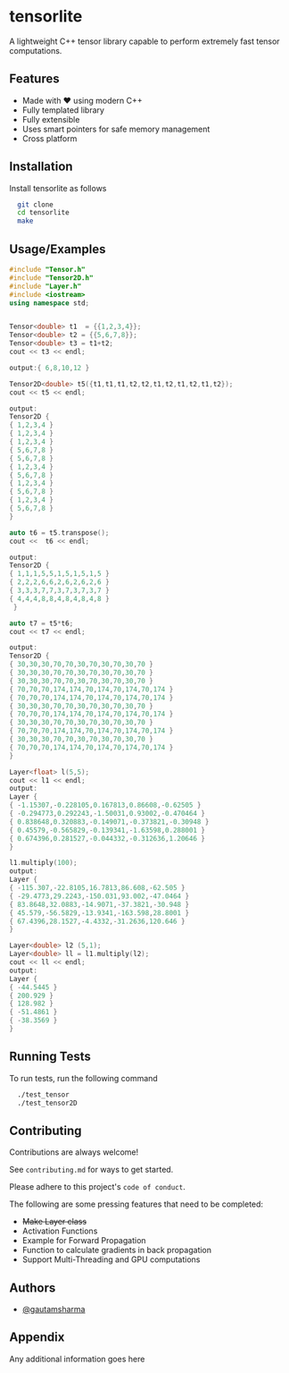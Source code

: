 
# tensorlite

A lightweight C++ tensor library capable to perform extremely fast tensor computations.



## Features

- Made with ❤️ using modern C++
- Fully templated library
- Fully extensible
- Uses smart pointers for safe memory management
- Cross platform



## Installation

Install tensorlite as follows

```bash
  git clone 
  cd tensorlite
  make
```

[comment]: <> (## Demo)

[comment]: <> (Insert gif or link to demo)

## Usage/Examples

```cpp
#include "Tensor.h"
#include "Tensor2D.h"
#include "Layer.h"
#include <iostream>
using namespace std;


Tensor<double> t1  = {{1,2,3,4}};
Tensor<double> t2 = {{5,6,7,8}};
Tensor<double> t3 = t1+t2;
cout << t3 << endl;

output:{ 6,8,10,12 }
```

```cpp
Tensor2D<double> t5({t1,t1,t1,t2,t2,t1,t2,t1,t2,t1,t2});
cout << t5 << endl;

output:
Tensor2D {
{ 1,2,3,4 }
{ 1,2,3,4 }
{ 1,2,3,4 }
{ 5,6,7,8 }
{ 5,6,7,8 }
{ 1,2,3,4 }
{ 5,6,7,8 }
{ 1,2,3,4 }
{ 5,6,7,8 }
{ 1,2,3,4 }
{ 5,6,7,8 }
}
```

```cpp
auto t6 = t5.transpose();
cout <<  t6 << endl;

output:
Tensor2D {
{ 1,1,1,5,5,1,5,1,5,1,5 }
{ 2,2,2,6,6,2,6,2,6,2,6 }
{ 3,3,3,7,7,3,7,3,7,3,7 }
{ 4,4,4,8,8,4,8,4,8,4,8 }
 }
```

```cpp
auto t7 = t5*t6;
cout << t7 << endl;

output:
Tensor2D {
{ 30,30,30,70,70,30,70,30,70,30,70 }
{ 30,30,30,70,70,30,70,30,70,30,70 }
{ 30,30,30,70,70,30,70,30,70,30,70 }
{ 70,70,70,174,174,70,174,70,174,70,174 }
{ 70,70,70,174,174,70,174,70,174,70,174 }
{ 30,30,30,70,70,30,70,30,70,30,70 }
{ 70,70,70,174,174,70,174,70,174,70,174 }
{ 30,30,30,70,70,30,70,30,70,30,70 }
{ 70,70,70,174,174,70,174,70,174,70,174 }
{ 30,30,30,70,70,30,70,30,70,30,70 }
{ 70,70,70,174,174,70,174,70,174,70,174 }
}
```

```cpp
Layer<float> l(5,5);
cout << l1 << endl;
output:
Layer {
{ -1.15307,-0.228105,0.167813,0.86608,-0.62505 }
{ -0.294773,0.292243,-1.50031,0.93002,-0.470464 }
{ 0.838648,0.320883,-0.149071,-0.373821,-0.30948 }
{ 0.45579,-0.565829,-0.139341,-1.63598,0.288001 }
{ 0.674396,0.281527,-0.044332,-0.312636,1.20646 }
}
```

```cpp
l1.multiply(100);
output:
Layer {
{ -115.307,-22.8105,16.7813,86.608,-62.505 }
{ -29.4773,29.2243,-150.031,93.002,-47.0464 }
{ 83.8648,32.0883,-14.9071,-37.3821,-30.948 }
{ 45.579,-56.5829,-13.9341,-163.598,28.8001 }
{ 67.4396,28.1527,-4.4332,-31.2636,120.646 }
}
```

```cpp
Layer<double> l2 (5,1);
Layer<double> ll = l1.multiply(l2);
cout << ll << endl;
output:
Layer {
{ -44.5445 }
{ 200.929 }
{ 128.982 }
{ -51.4861 }
{ -38.3569 }
}
```






## Running Tests

To run tests, run the following command

```bash
  ./test_tensor
  ./test_tensor2D
```


## Contributing

Contributions are always welcome!

See `contributing.md` for ways to get started.

Please adhere to this project's `code of conduct`.

The following are some pressing features that need to be completed:

* ~~Make Layer class~~
* Activation Functions  
* Example for Forward Propagation
* Function to calculate gradients in back propagation  
* Support Multi-Threading and GPU computations

## Authors

- [@gautamsharma](https://www.github.com/gautam-sharma1)


## Appendix

Any additional information goes here


[comment]: <> (## API Reference)

[comment]: <> (#### Get all items)

[comment]: <> (```cpp)

[comment]: <> (   int i = 2)

[comment]: <> (```)

[comment]: <> (| Parameter | Type     | Description                |)

[comment]: <> (| :-------- | :------- | :------------------------- |)

[comment]: <> (| `api_key` | `string` | **Required**. Your API key |)

[comment]: <> (#### Get item)

[comment]: <> (```cpp)

[comment]: <> (  Tensor<int> t;)

[comment]: <> (  vector<int> )

[comment]: <> (```)

[comment]: <> (| Parameter | Type     | Description                       |)

[comment]: <> (| :-------- | :------- | :-------------------------------- |)

[comment]: <> (| `id`      | `string` | **Required**. Id of item to fetch |)

[comment]: <> (#### add&#40;num1, num2&#41;)

[comment]: <> (Takes two numbers and returns the sum.)

  